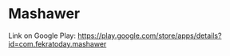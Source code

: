 # Mashawer

Link on Google Play: https://play.google.com/store/apps/details?id=com.fekratoday.mashawer
